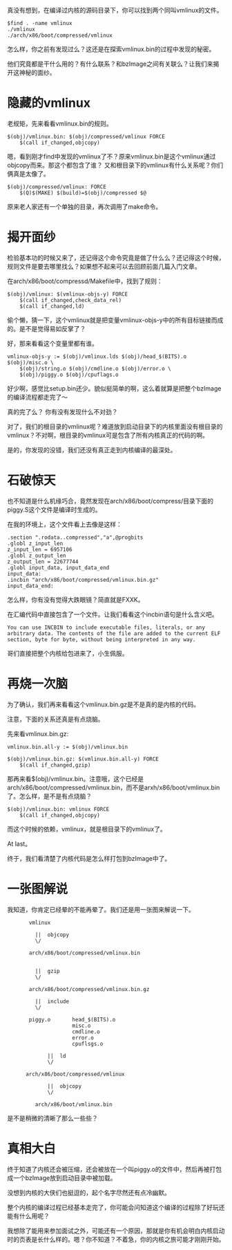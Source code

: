 真没有想到，在编译过内核的源码目录下，你可以找到两个同叫vmlinux的文件。

```
$find . -name vmlinux
./vmlinux
./arch/x86/boot/compressed/vmlinux
```

怎么样，你之前有发现过么？这还是在探索vmlinux.bin的过程中发现的秘密。

他们究竟都是干什么用的？有什么联系？和bzImage之间有关联么？让我们来揭开这神秘的面纱。


# 隐藏的vmlinux

老规矩，先来看看vmlinux.bin的规则。

```
$(obj)/vmlinux.bin: $(obj)/compressed/vmlinux FORCE
	$(call if_changed,objcopy)
```

嗯，看到刚才find中发现的vmlinux了不？原来vmlinux.bin是这个vmlinux通过objcopy而来。那这个都包含了谁？ 又和根目录下的vmlinux有什么关系呢？你们俩真是太像了。

```
$(obj)/compressed/vmlinux: FORCE
	$(Q)$(MAKE) $(build)=$(obj)/compressed $@
```

原来老人家还有一个单独的目录，再次调用了make命令。

# 揭开面纱

检验基本功的时候又来了，还记得这个命令究竟是做了什么么？还记得这个时候，规则文件是要去哪里找么？如果想不起来可以去回顾前面几篇入门文章。

在arch/x86/boot/compressd/Makefile中，找到了规则：

```
$(obj)/vmlinux: $(vmlinux-objs-y) FORCE
	$(call if_changed,check_data_rel)
	$(call if_changed,ld)
```

偷个懒，猜一下，这个vmlinux就是把变量vmlinux-objs-y中的所有目标链接而成的。是不是觉得易如反掌了？

好，那来看看这个变量里都有谁。

```
vmlinux-objs-y := $(obj)/vmlinux.lds $(obj)/head_$(BITS).o $(obj)/misc.o \
	$(obj)/string.o $(obj)/cmdline.o $(obj)/error.o \
	$(obj)/piggy.o $(obj)/cpuflags.o
```

好少啊，感觉比setup.bin还少。貌似挺简单的啊，这么着就算是把整个bzImage的编译流程都走完了～

真的完了么？ 你有没有发现什么不对劲？

对了，我们的根目录的vmlinux呢？难道放到启动目录下的内核里面没有根目录的vmlinux？不对啊，根目录的vmlinux可是包含了所有内核真正的代码的啊。

是的，你发现的没错，我们还没有真正走到内核编译的最深处。

# 石破惊天

也不知道是什么机缘巧合，竟然发现在arch/x86/boot/compress/目录下面的piggy.S这个文件是编译时生成的。

在我的环境上，这个文件看上去像是这样：

```
.section ".rodata..compressed","a",@progbits
.globl z_input_len
z_input_len = 6957106
.globl z_output_len
z_output_len = 22677744
.globl input_data, input_data_end
input_data:
.incbin "arch/x86/boot/compressed/vmlinux.bin.gz"
input_data_end:
```

怎么样，你有没有觉得大跌眼镜？简直就是FXXK。

在汇编代码中直接包含了一个文件。让我们看看这个incbin语句是什么含义吧。

```
You can use INCBIN to include executable files, literals, or any arbitrary data. The contents of the file are added to the current ELF section, byte for byte, without being interpreted in any way.
```

哥们直接把整个内核给包进来了，小生佩服。

# 再烧一次脑

为了确认，我们再来看看这个vmlinux.bin.gz是不是真的是内核的代码。

注意，下面的关系还真是有点烧脑。

先来看vmlinux.bin.gz:

```
vmlinux.bin.all-y := $(obj)/vmlinux.bin

$(obj)/vmlinux.bin.gz: $(vmlinux.bin.all-y) FORCE
	$(call if_changed,gzip)
```

那再来看$(obj)/vmlinux.bin。注意哦，这个已经是arch/x86/boot/compressed/vmlinux.bin，而不是arxh/x86/boot/vmlinux.bin了。怎么样，是不是有点烧脑？

```
$(obj)/vmlinux.bin: vmlinux FORCE
	$(call if_changed,objcopy)
```

而这个时候的依赖，vmlinux，就是根目录下的vmlinux了。

At last。

终于，我们看清楚了内核代码是怎么样打包到bzImage中了。

# 一张图解说

我知道，你肯定已经晕的不能再晕了。我们还是用一张图来解说一下。

```
       vmlinux

         ||  objcopy
         \/

       arch/x86/boot/compressed/vmlinux.bin


         ||  gzip
         \/

       arch/x86/boot/compressed/vmlinux.bin.gz

         ||  include
         \/

       piggy.o       head_$(BITS).o
                     misc.o
                     cmdline.o
                     error.o
                     cpuflsgs.o

             ||  ld
             \/

      arch/x86/boot/compressed/vmlinux

             ||  objcopy
             \/

         arch/x86/boot/vmlinux.bin
```

是不是稍微的清晰了那么一些些？

# 真相大白

终于知道了内核还会被压缩，还会被放在一个叫piggy.o的文件中，然后再被打包成一个bzImage放到启动目录中被加载。

没想到内核的大侠们也挺逗的，起个名字尽然还有点冷幽默。

整个内核的编译过程已经基本走完了，你可能会问知道这个编译的过程除了好玩还能有什么用呢？

我想除了能用来参加面试之外，可能还有一个原因，那就是你有机会明白内核启动时的页表是长什么样的。嗯？你不知道？不着急，你的内核之旅可能才刚刚开始。
